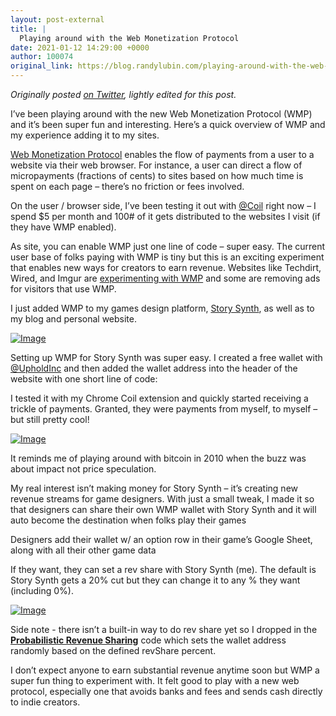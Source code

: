 ```yaml
---
layout: post-external
title: |
  Playing around with the Web Monetization Protocol
date: 2021-01-12 14:29:00 +0000
author: 100074
original_link: https://blog.randylubin.com/playing-around-with-the-web-monetization-protocol
---
```


_Originally posted_ [_on Twitter_](https://twitter.com/randylubin/status/1335982410345840640)_, lightly edited for this post._

I’ve been playing around with the new Web Monetization Protocol (WMP) and it’s been super fun and interesting. Here’s a quick overview of WMP and my experience adding it to my sites.

[Web Monetization Protocol](https://webmonetization.org/) enables the flow of payments from a user to a website via their web browser. For instance, a user can direct a flow of micropayments (fractions of cents) to sites based on how much time is spent on each page – there’s no friction or fees involved.

On the user / browser side, I’ve been testing it out with [@Coil](https://twitter.com/Coil) right now – I spend $5 per month and 100# of it gets distributed to the websites I visit (if they have WMP enabled).

As site, you can enable WMP just one line of code – super easy. The current user base of folks paying with WMP is tiny but this is an exciting experiment that enables new ways for creators to earn revenue. Websites like Techdirt, Wired, and Imgur are [experimenting with WMP](https://www.techdirt.com/articles/20201002/23043245437/our-new-monetization-experiment-coil-web-monetization-protocol.shtml) and some are removing ads for visitors that use WMP.

I just added WMP to my games design platform, [Story Synth](https://storysynth.org), as well as to my blog and personal website.

[![Image](https://pbs.twimg.com/media/EopYq-KUYAIQ6Iq.jpg)](https://pbs.twimg.com/media/EopYq-KUYAIQ6Iq.jpg "Coil sending money to Story Synth")

Setting up WMP for Story Synth was super easy. I created a free wallet with [@UpholdInc](https://twitter.com/UpholdInc) and then added the wallet address into the header of the website with one short line of code:

I tested it with my Chrome Coil extension and quickly started receiving a trickle of payments. Granted, they were payments from myself, to myself – but still pretty cool!

[![Image](https://pbs.twimg.com/media/EopZdT7VEAAzUHV.png)](https://pbs.twimg.com/media/EopZdT7VEAAzUHV.png)

It reminds me of playing around with bitcoin in 2010 when the buzz was about impact not price speculation.

My real interest isn’t making money for Story Synth – it’s creating new revenue streams for game designers. With just a small tweak, I made it so that designers can share their own WMP wallet with Story Synth and it will auto become the destination when folks play their games

Designers add their wallet w/ an option row in their game’s Google Sheet, along with all their other game data

If they want, they can set a rev share with Story Synth (me). The default is Story Synth gets a 20% cut but they can change it to any % they want (including 0%).

[![Image](https://pbs.twimg.com/media/EopbiWEVoAg0Mwp.png)](https://pbs.twimg.com/media/EopbiWEVoAg0Mwp.png)

Side note - there isn’t a built-in way to do rev share yet so I dropped in the [**Probabilistic Revenue Sharing**](https://webmonetization.org/docs/probabilistic-rev-sharing) code which sets the wallet address randomly based on the defined revShare percent.

I don’t expect anyone to earn substantial revenue anytime soon but WMP a super fun thing to experiment with. It felt good to play with a new web protocol, especially one that avoids banks and fees and sends cash directly to indie creators.
